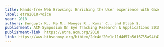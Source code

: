 ```yaml
---
title: Hands-free Web Browsing: Enriching the User experience with Gaze and Voice Modality.
label: etra2018-voice
year: 2018
authors: Sengupta K., Ke M., Menges R., Kumar C., and Staab S.
publishment: ACM Symposium On Eye Tracking Research & Applications 2018 (ETRA 2018)
publishment-link: https://etra.acm.org/2018
link: https://www.bibsonomy.org/bibtex/2dc4df20e1c11d4d57b5d16765a94f43b
---
```

